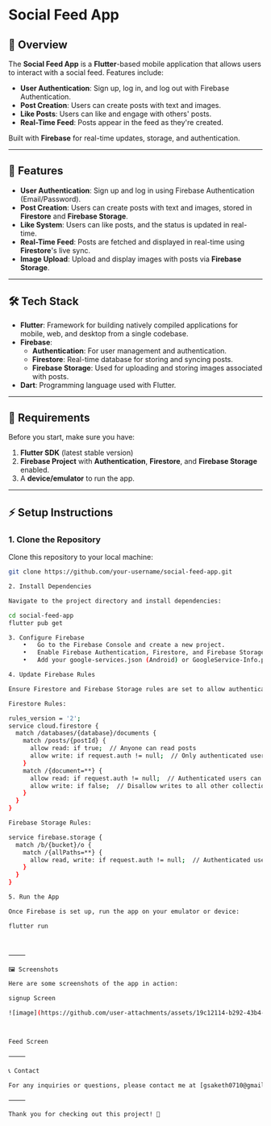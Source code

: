 # Social Feed App

## 🚀 Overview

The **Social Feed App** is a **Flutter**-based mobile application that allows users to interact with a social feed. Features include:

- **User Authentication**: Sign up, log in, and log out with Firebase Authentication.
- **Post Creation**: Users can create posts with text and images.
- **Like Posts**: Users can like and engage with others' posts.
- **Real-Time Feed**: Posts appear in the feed as they're created.

Built with **Firebase** for real-time updates, storage, and authentication.

---

## 🎯 Features

- **User Authentication**: Sign up and log in using Firebase Authentication (Email/Password).
- **Post Creation**: Users can create posts with text and images, stored in **Firestore** and **Firebase Storage**.
- **Like System**: Users can like posts, and the status is updated in real-time.
- **Real-Time Feed**: Posts are fetched and displayed in real-time using **Firestore**'s live sync.
- **Image Upload**: Upload and display images with posts via **Firebase Storage**.

---

## 🛠 Tech Stack

- **Flutter**: Framework for building natively compiled applications for mobile, web, and desktop from a single codebase.
- **Firebase**:
  - **Authentication**: For user management and authentication.
  - **Firestore**: Real-time database for storing and syncing posts.
  - **Firebase Storage**: Used for uploading and storing images associated with posts.
- **Dart**: Programming language used with Flutter.

---

## 🔧 Requirements

Before you start, make sure you have:

1. **Flutter SDK** (latest stable version)
2. **Firebase Project** with **Authentication**, **Firestore**, and **Firebase Storage** enabled.
3. A **device/emulator** to run the app.

---

## ⚡ Setup Instructions

### 1. Clone the Repository

Clone this repository to your local machine:

```bash
git clone https://github.com/your-username/social-feed-app.git

2. Install Dependencies

Navigate to the project directory and install dependencies:

cd social-feed-app
flutter pub get

3. Configure Firebase
	•	Go to the Firebase Console and create a new project.
	•	Enable Firebase Authentication, Firestore, and Firebase Storage in your Firebase project.
	•	Add your google-services.json (Android) or GoogleService-Info.plist (iOS) to the respective directories in your project.

4. Update Firebase Rules

Ensure Firestore and Firebase Storage rules are set to allow authenticated users to read and write data:

Firestore Rules:

rules_version = '2';
service cloud.firestore {
  match /databases/{database}/documents {
    match /posts/{postId} {
      allow read: if true;  // Anyone can read posts
      allow write: if request.auth != null;  // Only authenticated users can write
    }
    match /{document=**} {
      allow read: if request.auth != null;  // Authenticated users can read other documents
      allow write: if false;  // Disallow writes to all other collections
    }
  }
}

Firebase Storage Rules:

service firebase.storage {
  match /b/{bucket}/o {
    match /{allPaths=**} {
      allow read, write: if request.auth != null;  // Authenticated users can read and write
    }
  }
}

5. Run the App

Once Firebase is set up, run the app on your emulator or device:

flutter run



⸻

🖼 Screenshots

Here are some screenshots of the app in action:

signup Screen

![image](https://github.com/user-attachments/assets/19c12114-b292-43b4-abe5-a3e51ba3743b)



Feed Screen

⸻

📞 Contact

For any inquiries or questions, please contact me at [gsaketh0710@gmail.com or sakethgudavalli@gmail.com].

⸻

Thank you for checking out this project! 🙌
